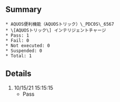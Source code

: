 ## Summary
	* AQUOS便利機能（AQUOSトリック）\_PDC0S\_6567
	* \[AQUOSトリック\] インテリジェントチャージ
	* Pass: 1
	* Fail: 0
	* Not executed: 0
	* Suspended: 0
	* Total: 1
## Details
1. 10/15/21 15:15:15
	* Pass
